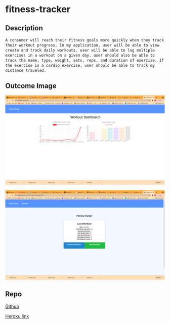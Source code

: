 # fitness-tracker

## Description
```
A consumer will reach their fitness goals more quickly when they track their workout progress. In my application, user will be able to view create and track daily workouts. user will be able to log multiple exercises in a workout on a given day. user should also be able to track the name, type, weight, sets, reps, and duration of exercise. If the exercise is a cardio exercise, user should be able to track my distance traveled.
```

## Outcome Image
![graph](public/assests/graph.png)

![report](public/assests/report.png)

## Repo
[Github](https://github.com/yinping-520/fitness-tracker)

[Heroku link](https://desolate-headland-39660.herokuapp.com/)